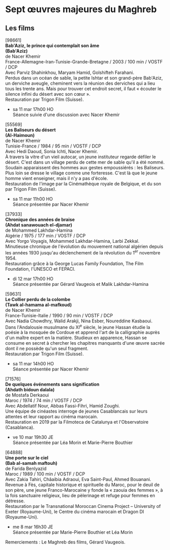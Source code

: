 # Sept œuvres majeures du Maghreb

## Les films

[98661]  
**Bab'Aziz, le prince qui contemplait son âme**  
**(Bab'Aziz)**  
de Nacer Khemir  
France-Allemagne-Iran-Tunisie-Grande-Bretagne / 2003 / 100 min / VOSTF / DCP  
Avec Parviz Shahinkhou, Maryam Hamid, Golshifteh Farahani.  
Perdus dans un océan de sable, la petite Ishtar et son grand-père Bab'Aziz, un derviche aveugle, cheminent vers la réunion des derviches qui a lieu tous les trente ans. Mais pour trouver cet endroit secret, il faut « écouter le silence infini du désert avec son cœur ».  
Restauration par Trigon Film (Suisse).

- sa 11 mar 17h00 HO  
Séance suivie d'une discussion avec Nacer Khemir

[55569]  
**Les Baliseurs du désert**  
**(Al-Haimoun)**  
de Nacer Khemir  
Tunisie-France / 1984 / 95 min / VOSTF / DCP  
Avec Hedi Daoud, Sonia Ichti, Nacer Khemir.  
À travers la vitre d'un vieil autocar, un jeune instituteur regarde défiler le désert. C'est dans un village perdu de cette mer de sable qu'il a été nommé. Soudain apparaissent des hommes aux gestes empoussiérés : les Baliseurs. Plus loin se dresse le village comme une forteresse. C'est là que le jeune homme vient enseigner, mais il n'y a pas d'école.  
Restauration de l'image par la Cinémathèque royale de Belgique, et du son par Trigon Film (Suisse).

- sa 11 mar 11h00 HO  
Séance présentée par Nacer Khemir

[37933]  
**Chronique des années de braise**  
**(Ahdat sanawouach el-djamar)**  
de Mohammed Lakhdar-Hamina  
Algérie / 1975 / 177 min / VOSTF / DCP  
Avec Yorgo Voyagis, Mohammed Lakhdar-Hamina, Larbi Zekkal.  
Minutieuse chronique de l'évolution du mouvement national algérien depuis les années 1930 jusqu'au déclenchement de la révolution du 1<sup>er</sup> novembre 1954.  
Restauration grâce à la George Lucas Family Foundation, The Film Foundation, l'UNESCO et FEPACI.

- di 12 mar 17h00 HO  
Séance présentée par Gérard Vaugeois et Malik Lakhdar-Hamina

[59631]  
**Le Collier perdu de la colombe**  
**(Tawk al-hamama al-mafkoud)**  
de Nacer Khemir  
France-Tunisie-Italie / 1990 / 90 min / VOSTF / DCP  
Avec Nadia Chowdhry, Walid Arakji, Nina Esber, Noureddine Kasbaoui.  
Dans l'Andalousie musulmane du XI<sup>e</sup> siècle, le jeune Hassan étudie la poésie à la mosquée de Cordoue et apprend l'art de la calligraphie auprès d'un maître expert en la matière. Studieux en apparence, Hassan se consume en secret à chercher les chapitres manquants d'une œuvre sacrée dont il ne possède qu'un seul fragment.  
Restauration par Trigon Film (Suisse).

- sa 11 mar 14h00 HO  
Séance présentée par Nacer Khemir

[71576]  
**De quelques événements sans signification**  
**(Ahdath bidoun dalala)**  
de Mostafa Derkaoui  
Maroc / 1974 / 74 min / VOSTF / DCP  
Avec Abdellatif Nour, Abbas Fassi-Fihri, Hamid Zoughi.  
Une équipe de cinéastes interroge de jeunes Casablancais sur leurs attentes et leur rapport au cinéma marocain.  
Restauration en 2019 par la Filmoteca de Catalunya et l'Observatoire (Casablanca).

- ve 10 mar 19h30 JE  
Séance présentée par Léa Morin et Marie-Pierre Bouthier

[64888]  
**Une porte sur le ciel**  
**(Bab al-samah maftouh)**  
de Farida Benlyazid  
Maroc / 1989 / 100 min / VOSTF / DCP  
Avec Zakia Tahiri, Châaibia Adraoui, Eva Saint-Paul, Ahmed Bouanani.  
Revenue à Fès, capitale historique et spirituelle du Maroc, pour le deuil de son père, une jeune Franco-Marocaine y fonde la « zaouia des femmes », à la fois sanctuaire religieux, lieu de pèlerinage et refuge pour femmes en détresse.  
Restauration par le Transnational Moroccan Cinema Project – University of Exeter (Royaume-Uni), le Centre du cinéma marocain et Dragon DI (Royaume-Uni).

- me 8 mar 16h30 JE  
Séance présentée par Marie-Pierre Bouthier et Léa Morin

Remerciements : Le Maghreb des films, Gérard Vaugeois.